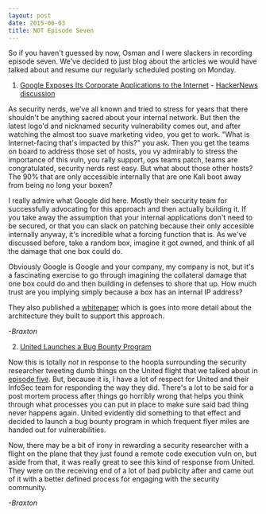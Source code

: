 ```yaml
---
layout: post
date: 2015-06-03
title: NOT Episode Seven
---
```


So if you haven't guessed by now, Osman and I were slackers in recording episode seven. We've decided to just blog about the articles we would have talked about and resume our regularly scheduled posting on Monday.

1. [Google Exposes Its Corporate Applications to the Internet](http://blogs.wsj.com/cio/2015/05/11/google-moves-its-corporate-applications-to-the-internet/) -  [HackerNews discussion](https://news.ycombinator.com/item?id=9539372)

As security nerds, we've all known and tried to stress for years that there shouldn't be anything sacred
about your internal network. But then the latest logo'd and nicknamed security vulnerability comes
out, and after watching the almost too suave marketing video, you get to work. "What is
Internet-facing that's impacted by this?" you ask. Then you get the teams on board to address those
set of hosts, you vy admirably to stress the importance of this vuln, you rally support, ops teams
patch, teams are congratulated, security nerds rest easy. But what about those other hosts? The 90% that 
are only accessible internally that are one Kali boot away from being no long your boxen?

I really admire what Google did here. Mostly their security team for successfully advocating for
this approach and then actually building it. If you take away the assumption that your internal
applications don't need to be secured, or that you can slack on patching because their only
accesible internally anyway, it's incredible what a forcing function that is. As we've discussed
before, take a random box, imagine it got owned, and think of all the damage that one box could do.

Obviously Google is Google and your company, my company is not, but it's a fascinating exercise to
go through imagining the collateral damage that one box could do and then building in defenses to
shore that up. How much trust are you implying simply because a box has an internal IP address?

They also published a [whitepaper](http://static.googleusercontent.com/media/research.google.com/en/us/pubs/archive/43231.pdf) which is goes into more detail about the architecture they built to
support this approach.

*-Braxton*

2. [United Launches a Bug Bounty Program](http://www.united.com/web/en-US/content/Contact/bugbounty.aspx)

Now this is totally *not* in response to the hoopla surrounding the security researcher tweeting
dumb things on the United flight that we talked about in [episode five](http://soundsecurity.braxtonehle.com/episodes/2015/04/23/fasten_your_seatbelts_for_vdbir/). But, because it is, I have a lot of respect for United and their InfoSec team for responding the way they did. There's a lot to be said for a post mortem process after things go horribly wrong that helps you think through what processes you can put in place to make sure said bad thing never happens again. United evidently did something to that effect and decided to launch a bug bounty program in which frequent flyer miles are handed out for vulnerabilities.

Now, there may be a bit of irony in rewarding a security researcher with a flight on the plane that
they just found a remote code execution vuln on, but aside from that, it was really great to see
this kind of response from United. They were on the receiving end of a lot of bad publicity after
and came out of it with a better defined process for engaging with the security community.

*-Braxton*
